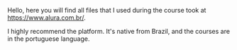 Hello, here you will find all files that I used during the course took at https://www.alura.com.br/.

I highly recommend the platform. It's native from Brazil, and the courses are in the portuguese language.
